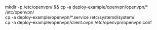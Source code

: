 mkdir -p  /etc/openvpn/      &&  cp -a deploy-example/openvpn/openvpn/*  /etc/openvpn/<br>
cp -a deploy-example/openvpn/*.service /etc/systemd/system/<br>
cp -a deploy-example/openvpn/client.ovpn /etc/openvpn/openvpn.conf
